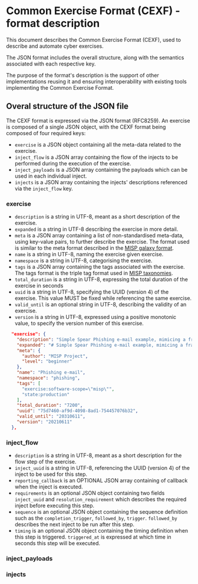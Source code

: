 # Common Exercise Format (CEXF) - format description 

This document describes the Common Exercise Format (CEXF), used to describe and automate cyber exercises.

The JSON format includes the overall structure, along with the semantics associated with each respective key.

The purpose of the format's description is the support of other implementations reusing it and ensuring interoperability with existing tools implementing the Common Exercise Format.

## Overal structure of the JSON file

The CEXF format is expressed via the JSON format (RFC8259). An exercise is composed
of a single JSON object, with the CEXF format being composed of four required keys:

- `exercise` is a JSON object containing all the meta-data related to the exercise.
- `inject_flow` is a JSON array containing the flow of the injects to be performed during the execution of the exercise.
- `inject_payloads` is a JSON array containing the payloads which can be used in each individual inject.
- `injects` is a JSON array containing the injects' descriptions referenced via the `inject_flow` key.

### exercise

- `description` is a string in UTF-8, meant as a short description of the exercise.
- `expanded` is a string in UTF-8 describing the exercise in more detail.
- `meta` is a JSON array containing a list of non-standardised meta-data, using key-value pairs, to further describe the exercise. The format used is similar to the meta format described in the [MISP galaxy format](https://www.misp-standard.org/rfc/misp-standard-galaxy-format.html#name-meta). 
- `name` is a string in UTF-8, naming the exercise given exercise.
- `namespace` is a string in UTF-8, categorising the exercise.
- `tags` is a JSON array containing the tags associated with the exercise. The tags format is the triple tag format used in [MISP taxonomies](https://www.misp-standard.org/rfc/misp-standard-taxonomy-format.html).
- `total_duration` is a string in UTF-8, expressing the total duration of the exercise in seconds
- `uuid` is a string in UTF-8, specifying the UUID (version 4) of the exercise. This value MUST be fixed while referencing the same exercise.
- `valid_until` is an optional string in UTF-8, describing the validity of an exercise.
- `version` is a string in UTF-8, expressed using a positive monotonic value, to specify the version number of this exercise.

```json
  "exercise": {
    "description": "Simple Spear Phishing e-mail example, mimicing a fraud case",
    "expanded": "# Simple Spear Phishing e-mail example, mimicing a fraud case",
    "meta": {
      "author": "MISP Project",
      "level": "beginner"
    },
    "name": "Phishing e-mail",
    "namespace": "phishing",
    "tags": [
      "exercise:software-scope=\"misp\"",
      "state:production"
    ],
    "total_duration": "7200",
    "uuid": "75d7460-af9d-4098-8ad1-754457076b32",
    "valid_until": "20310611",
    "version": "20210611"
  },
```

### inject_flow

- `description` is a string in UTF-8, meant as a short description for the flow step of the exercise.
- `inject_uuid` is a string in UTF-8, referencing the UUID (version 4) of the inject to be used for this step.
- `reporting_callback` is an OPTIONAL JSON array containing of callback when the inject is executed.
- `requirements` is an optional JSON object containing two fields `inject_uuid` and `resolution_requirement` which describes the required inject before executing this step.
- `sequence` is an optional JSON object containing the sequence definition such as the `completion_trigger`, `followed_by`, `trigger`. `followed_by` describes the next inject to be run after this step.
- `timing` is an optional JSON object containing the timing definition when this step is triggered. `triggered_at` is expressed at which time in seconds this step will be executed.

### inject_payloads

### injects

